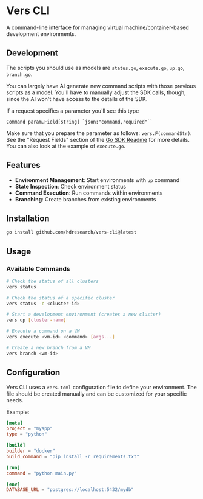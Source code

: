 # Vers CLI

A command-line interface for managing virtual machine/container-based development environments.


## Development

The scripts you should use as models are `status.go`, `execute.go`, `up.go`, `branch.go`. 

You can largely have AI generate new command scripts with those previous scripts as a model. You'll have to manually adjust the SDK calls, though, since the AI won't have access to the details of the SDK. 

If a request specifies a parameter you'll see this type 
```
Command param.Field[string] `json:"command,required"``
```
Make sure that you prepare the parameter as follows: `vers.F(commandStr)`. See the "Request Fields" section of the [Go SDK Readme](https://github.com/hdresearch/vers-sdk-go) for more details. You can also look at the example of `execute.go`. 


## Features

- **Environment Management**: Start environments with `up` command
- **State Inspection**: Check environment status
- **Command Execution**: Run commands within environments
- **Branching**: Create branches from existing environments

## Installation

```bash
go install github.com/hdresearch/vers-cli@latest
```

## Usage

### Available Commands

```bash
# Check the status of all clusters
vers status

# Check the status of a specific cluster
vers status -c <cluster-id>

# Start a development environment (creates a new cluster)
vers up [cluster-name]

# Execute a command on a VM
vers execute <vm-id> <command> [args...]

# Create a new branch from a VM
vers branch <vm-id>
```

## Configuration

Vers CLI uses a `vers.toml` configuration file to define your environment. 
The file should be created manually and can be customized for your specific needs.

Example:

```toml
[meta]
project = "myapp"
type = "python"

[build]
builder = "docker"
build_command = "pip install -r requirements.txt"

[run]
command = "python main.py"

[env]
DATABASE_URL = "postgres://localhost:5432/mydb"
```
